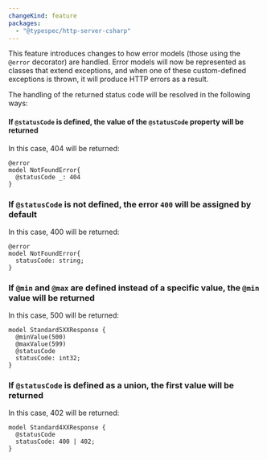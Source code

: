 ```yaml
---
changeKind: feature
packages:
  - "@typespec/http-server-csharp"
---
```



This feature introduces changes to how error models (those using the `@error` decorator) are handled. Error models will now be represented as classes that extend exceptions, and when one of these custom-defined exceptions is thrown, it will produce HTTP errors as a result.

The handling of the returned status code will be resolved in the following ways:

#### If `@statusCode` is defined, the value of the `@statusCode` property will be returned
In this case, 404 will be returned:
```tsp
@error
model NotFoundError{
  @statusCode _: 404
}
```

### If `@statusCode` is not defined, the error `400` will be assigned by default
In this case, 400 will be returned:
```tsp
@error
model NotFoundError{
  statusCode: string;
}
```

### If `@min` and `@max` are defined instead of a specific value, the `@min` value will be returned
In this case, 500 will be returned:

```tsp
model Standard5XXResponse {
  @minValue(500)
  @maxValue(599)
  @statusCode
  statusCode: int32;
}
```

### If `@statusCode` is defined as a union, the first value will be returned
In this case, 402 will be returned:

```tsp
model Standard4XXResponse {
  @statusCode
  statusCode: 400 | 402;
}
```
